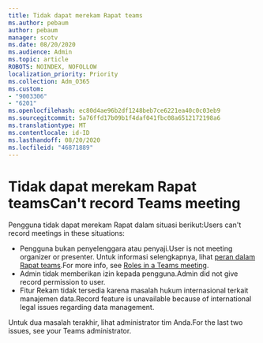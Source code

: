 ```yaml
---
title: Tidak dapat merekam Rapat teams
ms.author: pebaum
author: pebaum
manager: scotv
ms.date: 08/20/2020
ms.audience: Admin
ms.topic: article
ROBOTS: NOINDEX, NOFOLLOW
localization_priority: Priority
ms.collection: Adm_O365
ms.custom:
- "9003306"
- "6201"
ms.openlocfilehash: ec80d4ae96b2df1248beb7ce6221ea40c0c03eb9
ms.sourcegitcommit: 5a76ffd17b09b1f4daf041fbc08a6512172198a6
ms.translationtype: MT
ms.contentlocale: id-ID
ms.lasthandoff: 08/20/2020
ms.locfileid: "46871889"
---
```

# <a name="cant-record-teams-meeting"></a><span data-ttu-id="601f7-102">Tidak dapat merekam Rapat teams</span><span class="sxs-lookup"><span data-stu-id="601f7-102">Can't record Teams meeting</span></span>

<span data-ttu-id="601f7-103">Pengguna tidak dapat merekam Rapat dalam situasi berikut:</span><span class="sxs-lookup"><span data-stu-id="601f7-103">Users can't record meetings in these situations:</span></span>  

- <span data-ttu-id="601f7-104">Pengguna bukan penyelenggara atau penyaji.</span><span class="sxs-lookup"><span data-stu-id="601f7-104">User is not meeting organizer or presenter.</span></span> <span data-ttu-id="601f7-105">Untuk informasi selengkapnya, lihat [peran dalam Rapat teams](https://support.microsoft.com/office/roles-in-a-teams-meeting-c16fa7d0-1666-4dde-8686-0a0bfe16e019).</span><span class="sxs-lookup"><span data-stu-id="601f7-105">For more info, see [Roles in a Teams meeting](https://support.microsoft.com/office/roles-in-a-teams-meeting-c16fa7d0-1666-4dde-8686-0a0bfe16e019).</span></span>
- <span data-ttu-id="601f7-106">Admin tidak memberikan izin kepada pengguna.</span><span class="sxs-lookup"><span data-stu-id="601f7-106">Admin did not give record permission to user.</span></span>
- <span data-ttu-id="601f7-107">Fitur Rekam tidak tersedia karena masalah hukum internasional terkait manajemen data.</span><span class="sxs-lookup"><span data-stu-id="601f7-107">Record feature is unavailable because of international legal issues regarding data management.</span></span>

<span data-ttu-id="601f7-108">Untuk dua masalah terakhir, lihat administrator tim Anda.</span><span class="sxs-lookup"><span data-stu-id="601f7-108">For the last two issues, see your Teams administrator.</span></span>